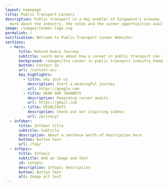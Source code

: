 ```yaml
---
layout: homepage
title: Public Transport Careers
description: Public transport is a key enabler of Singapore's economy. Learn
  more about the industry, the roles and the career opportunities available.
image: /images/isomer-logo.svg
permalink: /
notification: Welcome to Public Transport Career Website!
sections:
  - hero:
      title: Behind Every Journey
      subtitle: Learn more about how a career in public transport can take you places
      background: /images/lta career in public transport industry_homepage banner.png
      button: Contact Us
      url: /contact-us/
      key_highlights:
        - title: why join us
          description: Start a meaningful journey
          url: https://google.com
        - title: HEAR OUR JOURNEYS
          description: Rewarding career awaits
          url: https://gmail.com
        - title: HIGHLIGHTS
          description: Check out our inspiring videos
          url: /privacy/
  - infobar:
      title: Infobar title
      subtitle: Subtitle
      description: About a sentence worth of description here
      button: Button text
      url: /faq/
  - infopic:
      title: Infopic
      subtitle: Add an image and text
      id: infopic
      description: Infopic description
      button: Button Text
      alt: Image alt text
---
```

